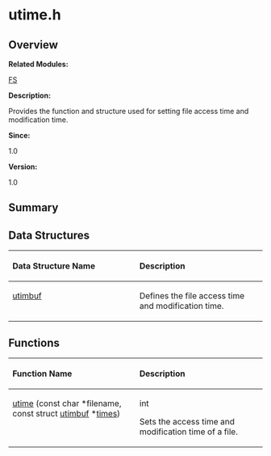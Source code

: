 # utime.h<a name="ZH-CN_TOPIC_0000001055228022"></a>

## **Overview**<a name="section376633197084833"></a>

**Related Modules:**

[FS](FS.md)

**Description:**

Provides the function and structure used for setting file access time and modification time. 

**Since:**

1.0

**Version:**

1.0

## **Summary**<a name="section443840191084833"></a>

## Data Structures<a name="nested-classes"></a>

<a name="table1688068095084833"></a>
<table><thead align="left"><tr id="row1108544565084833"><th class="cellrowborder" valign="top" width="50%" id="mcps1.1.3.1.1"><p id="p1734479705084833"><a name="p1734479705084833"></a><a name="p1734479705084833"></a>Data Structure Name</p>
</th>
<th class="cellrowborder" valign="top" width="50%" id="mcps1.1.3.1.2"><p id="p989049446084833"><a name="p989049446084833"></a><a name="p989049446084833"></a>Description</p>
</th>
</tr>
</thead>
<tbody><tr id="row1370837282084833"><td class="cellrowborder" valign="top" width="50%" headers="mcps1.1.3.1.1 "><p id="p1486173378084833"><a name="p1486173378084833"></a><a name="p1486173378084833"></a><a href="utimbuf.md">utimbuf</a></p>
</td>
<td class="cellrowborder" valign="top" width="50%" headers="mcps1.1.3.1.2 "><p id="p106488442084833"><a name="p106488442084833"></a><a name="p106488442084833"></a>Defines the file access time and modification time. </p>
</td>
</tr>
</tbody>
</table>

## Functions<a name="func-members"></a>

<a name="table1408897582084833"></a>
<table><thead align="left"><tr id="row480903026084833"><th class="cellrowborder" valign="top" width="50%" id="mcps1.1.3.1.1"><p id="p283878904084833"><a name="p283878904084833"></a><a name="p283878904084833"></a>Function Name</p>
</th>
<th class="cellrowborder" valign="top" width="50%" id="mcps1.1.3.1.2"><p id="p1946830914084833"><a name="p1946830914084833"></a><a name="p1946830914084833"></a>Description</p>
</th>
</tr>
</thead>
<tbody><tr id="row1661258811084833"><td class="cellrowborder" valign="top" width="50%" headers="mcps1.1.3.1.1 "><p id="p1677063845084833"><a name="p1677063845084833"></a><a name="p1677063845084833"></a><a href="FS.md#ga1299674b4b1934ebf0441388d07981a6">utime</a> (const char *filename, const struct <a href="utimbuf.md">utimbuf</a> *<a href="TIME.md#gad8751576e987b576f4e6e42f9b42fec9">times</a>)</p>
</td>
<td class="cellrowborder" valign="top" width="50%" headers="mcps1.1.3.1.2 "><p id="p829740028084833"><a name="p829740028084833"></a><a name="p829740028084833"></a>int&nbsp;</p>
<p id="p1346119868084833"><a name="p1346119868084833"></a><a name="p1346119868084833"></a>Sets the access time and modification time of a file. </p>
</td>
</tr>
</tbody>
</table>

